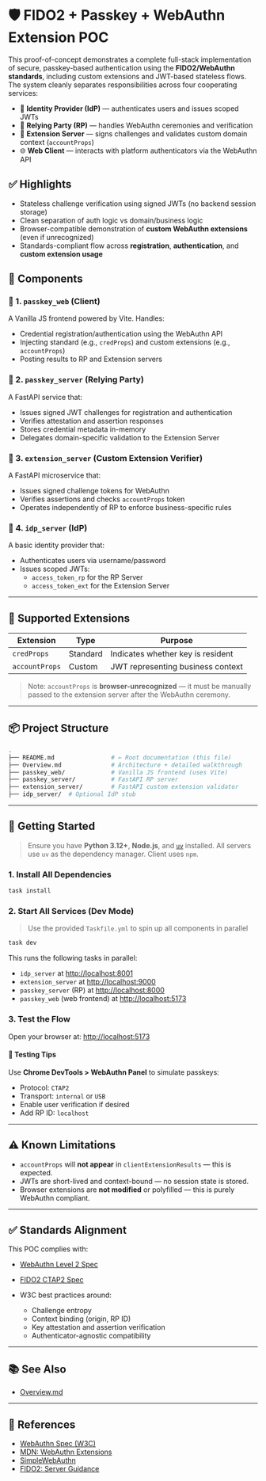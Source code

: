 # 🛡️ FIDO2 + Passkey + WebAuthn Extension POC

This proof-of-concept demonstrates a complete full-stack implementation of secure, passkey-based authentication using
the **FIDO2/WebAuthn standards**, including custom extensions and JWT-based stateless flows. The system cleanly
separates responsibilities across four cooperating services:

- 🧠 **Identity Provider (IdP)** — authenticates users and issues scoped JWTs
- 🔐 **Relying Party (RP)** — handles WebAuthn ceremonies and verification
- 🧩 **Extension Server** — signs challenges and validates custom domain context (`accountProps`)
- 🌐 **Web Client** — interacts with platform authenticators via the WebAuthn API

## ✅ Highlights

- Stateless challenge verification using signed JWTs (no backend session storage)
- Clean separation of auth logic vs domain/business logic
- Browser-compatible demonstration of **custom WebAuthn extensions** (even if unrecognized)
- Standards-compliant flow across **registration**, **authentication**, and **custom extension usage**

## 🧱 Components

### 🔹 1. `passkey_web` (Client)

A Vanilla JS frontend powered by Vite. Handles:

- Credential registration/authentication using the WebAuthn API
- Injecting standard (e.g., `credProps`) and custom extensions (e.g., `accountProps`)
- Posting results to RP and Extension servers

### 🔹 2. `passkey_server` (Relying Party)

A FastAPI service that:

- Issues signed JWT challenges for registration and authentication
- Verifies attestation and assertion responses
- Stores credential metadata in-memory
- Delegates domain-specific validation to the Extension Server

### 🔹 3. `extension_server` (Custom Extension Verifier)

A FastAPI microservice that:

- Issues signed challenge tokens for WebAuthn
- Verifies assertions and checks `accountProps` token
- Operates independently of RP to enforce business-specific rules

### 🔹 4. `idp_server` (IdP)

A basic identity provider that:

- Authenticates users via username/password
- Issues scoped JWTs:
    - `access_token_rp` for the RP Server
    - `access_token_ext` for the Extension Server

---

## 🧩 Supported Extensions

| Extension      | Type     | Purpose                           |
|----------------|----------|-----------------------------------|
| `credProps`    | Standard | Indicates whether key is resident |
| `accountProps` | Custom   | JWT representing business context |

> Note: `accountProps` is **browser-unrecognized** — it must be manually passed to the extension server after the
> WebAuthn ceremony.

---

## 📦 Project Structure

```bash
.
├── README.md                # ← Root documentation (this file)
├── Overview.md              # Architecture + detailed walkthrough
├── passkey_web/             # Vanilla JS frontend (uses Vite)
├── passkey_server/          # FastAPI RP server
├── extension_server/        # FastAPI custom extension validator
├── idp_server/  # Optional IdP stub
````

---

## 🚀 Getting Started

> Ensure you have **Python 3.12+**, **Node.js**, and [`uv`](https://github.com/astral-sh/uv) installed.
> All servers use `uv` as the dependency manager. Client uses `npm`.

### 1. Install All Dependencies

```bash
task install
```

### 2. Start All Services (Dev Mode)

> Use the provided `Taskfile.yml` to spin up all components in parallel

```bash
task dev
```

This runs the following tasks in parallel:

* `idp_server` at [http://localhost:8001](http://localhost:8001)
* `extension_server` at [http://localhost:9000](http://localhost:9000)
* `passkey_server` (RP) at [http://localhost:8000](http://localhost:8000)
* `passkey_web` (web frontend) at [http://localhost:5173](http://localhost:5173)

### 3. Test the Flow

Open your browser at:
[http://localhost:5173](http://localhost:5173)

#### 🧪 Testing Tips

Use **Chrome DevTools > WebAuthn Panel** to simulate passkeys:

* Protocol: `CTAP2`
* Transport: `internal` or `USB`
* Enable user verification if desired
* Add RP ID: `localhost`

---

## ⚠️ Known Limitations

* `accountProps` will **not appear** in `clientExtensionResults` — this is expected.
* JWTs are short-lived and context-bound — no session state is stored.
* Browser extensions are **not modified** or polyfilled — this is purely WebAuthn compliant.

---

## ✅ Standards Alignment

This POC complies with:

* [WebAuthn Level 2 Spec](https://www.w3.org/TR/webauthn-2/)
* [FIDO2 CTAP2 Spec](https://fidoalliance.org/specs/fido-v2.1-rd-20220125/)
* W3C best practices around:

    * Challenge entropy
    * Context binding (origin, RP ID)
    * Key attestation and assertion verification
    * Authenticator-agnostic compatibility

---

## 📚 See Also

- [Overview.md](./Overview.md)

---

## 📄 References

* [WebAuthn Spec (W3C)](https://www.w3.org/TR/webauthn-3/)
* [MDN: WebAuthn Extensions](https://developer.mozilla.org/en-US/docs/Web/API/Web_Authentication_API/WebAuthn_extensions)
* [SimpleWebAuthn](https://simplewebauthn.dev)
* [FIDO2: Server Guidance](https://developers.google.com/identity/passkeys/developer-guides/server-introduction)

